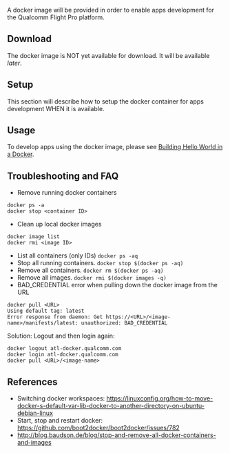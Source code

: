 A docker image will be provided in order to enable apps development for the Qualcomm Flight Pro platform.

## Download
The docker image is NOT yet available for download. It will be available *later*.

## Setup
This section will describe how to setup the docker container for apps development WHEN it is available.

## Usage
To develop apps using the docker image, please see [Building Hello World in a Docker](HelloWorldDocker.md).

## Troubleshooting and FAQ
- Remove running docker containers
```
docker ps -a
docker stop <container ID>
```
- Clean up local docker images
```
docker image list
docker rmi <image ID>
```
- List all containers (only IDs) ```docker ps -aq```  
- Stop all running containers. ```docker stop $(docker ps -aq)```  
- Remove all containers. ```docker rm $(docker ps -aq)```  
- Remove all images. ```docker rmi $(docker images -q)```  
- BAD_CREDENTIAL error when pulling down the docker image from the URL
```
docker pull <URL>
Using default tag: latest
Error response from daemon: Get https://<URL>/<image-name>/manifests/latest: unauthorized: BAD_CREDENTIAL
```  
Solution: Logout and then login again:  
```
docker logout atl-docker.qualcomm.com
docker login atl-docker.qualcomm.com
docker pull <URL>/<image-name>
```

## References
- Switching docker workspaces: https://linuxconfig.org/how-to-move-docker-s-default-var-lib-docker-to-another-directory-on-ubuntu-debian-linux
- Start, stop and restart docker: https://github.com/boot2docker/boot2docker/issues/782
- http://blog.baudson.de/blog/stop-and-remove-all-docker-containers-and-images
